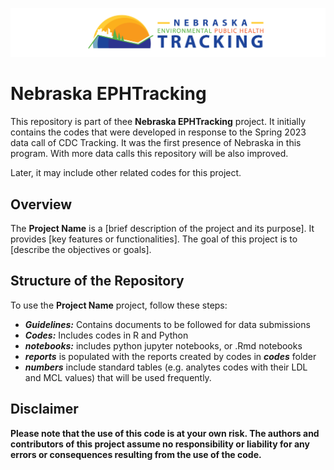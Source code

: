 ![Repository Logo](./images/logo.png)

# Nebraska EPHTracking

This repository is part of thee **Nebraska EPHTracking** project. It initially contains the codes that were developed in response to the Spring 2023 data call of CDC Tracking. It was the first presence of Nebraska in this program. With more data calls this repository will be also improved.

Later, it may include other related codes for this project.

## Overview

The **Project Name** is a [brief description of the project and its purpose]. It provides [key features or functionalities]. The goal of this project is to [describe the objectives or goals].

## Structure of the Repository 

To use the **Project Name** project, follow these steps:

- ***Guidelines:*** Contains documents to be followed for data submissions
- ***Codes:*** Includes codes in R and Python
- ***notebooks:*** includes python jupyter notebooks, or .Rmd notebooks
- ***reports*** is populated with the reports created by codes in ***codes*** folder
- ***numbers*** include standard tables (e.g. analytes codes with their LDL and MCL values) that will be used frequently.


## Disclaimer

**Please note that the use of this code is at your own risk. The authors and contributors of this project assume no responsibility or liability for any errors or consequences resulting from the use of the code.**
